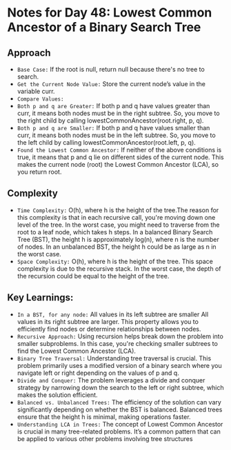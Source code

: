 # Notes for Day 48: Lowest Common Ancestor of a Binary Search Tree

## Approach

- `Base Case:` If the root is null, return null because there's no tree to search.
- `Get the Current Node Value:` Store the current node’s value in the variable curr.
- `Compare Values:`
- `Both p and q are Greater:` If both p and q have values greater than curr, it means both nodes must be in the right subtree.
  So, you move to the right child by calling lowestCommonAncestor(root.right, p, q).
- `Both p and q are Smaller:` If both p and q have values smaller than curr, it means both nodes must be in the left subtree.
  So, you move to the left child by calling lowestCommonAncestor(root.left, p, q).
- `Found the Lowest Common Ancestor:` If neither of the above conditions is true, it means that p and q lie on different sides of the current node. This makes the current node (root) the Lowest Common Ancestor (LCA), so you return root.

## Complexity

- `Time Complexity:` O(h), where h is the height of the tree.The reason for this complexity is that in each recursive call, you're moving down one level of the tree.
  In the worst case, you might need to traverse from the root to a leaf node, which takes h steps.
  In a balanced Binary Search Tree (BST), the height h is approximately log(n), where n is the number of nodes.
  In an unbalanced BST, the height h could be as large as n in the worst case.
- `Space Complexity:` O(h), where h is the height of the tree.
  This space complexity is due to the recursive stack. In the worst case, the depth of the recursion could be equal to the height of the tree.

## Key Learnings:

- `In a BST, for any node:`
  All values in its left subtree are smaller All values in its right subtree are larger.
  This property allows you to efficiently find nodes or determine relationships between nodes.
- `Recursive Approach:` Using recursion helps break down the problem into smaller subproblems. In this case, you're checking smaller subtrees to find the Lowest Common Ancestor (LCA).
- `Binary Tree Traversal:` Understanding tree traversal is crucial. This problem primarily uses a modified version of a binary search where you navigate left or right depending on the values of p and q.
- `Divide and Conquer:` The problem leverages a divide and conquer strategy by narrowing down the search to the left or right subtree, which makes the solution efficient.
- `Balanced vs. Unbalanced Trees:` The efficiency of the solution can vary significantly depending on whether the BST is balanced. Balanced trees ensure that the height h is minimal, making operations faster.
- `Understanding LCA in Trees:` The concept of Lowest Common Ancestor is crucial in many tree-related problems. It’s a common pattern that can be applied to various other problems involving tree structures
